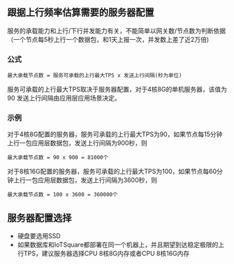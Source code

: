 ## 跟据上行频率估算需要的服务器配置
服务的承载能力和上行/下行并发能力有关，不能简单以网关数/节点数为判断依据（一个节点每5秒上行一个数据包，和1天上报一次，并发数上差了近2万倍)

### 公式
`最大承载节点数 = 服务可承载的上行最大TPS x 发送上行间隔(秒为单位)`

服务可承载的上行最大TPS取决于服务器配置，对于4核8G的单机服务器，该值为90
发送上行间隔由应用层应用场景决定。

### 示例 
对于4核8G配置的服务器，服务可承载的上行最大TPS为90，如果节点每15分钟上行一包应用层数据包，发送上行间隔为900秒，则

`最大承载节点数 = 90 x 900 = 81000个`

对于8核16G配置的服务器，服务可承载的上行最大TPS为100，如果节点每60分钟上行一包应用层数据包，发送上行间隔为3600秒，则

`最大承载节点数 = 100 x 3600 = 360000个`

## 服务器配置选择
* 硬盘要选用SSD
* 如果数据库和IoTSquare都部署在同一个机器上，并且期望到达稳定极限的上行TPS，建议服务器选择CPU 8核8G内存或者CPU 8核16G内存
